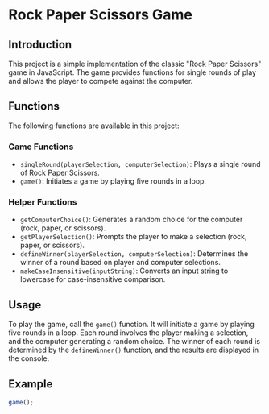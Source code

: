 # Rock Paper Scissors Game

## Introduction

This project is a simple implementation of the classic "Rock Paper Scissors" game in JavaScript. The game provides functions for single rounds of play and allows the player to compete against the computer.

## Functions

The following functions are available in this project:

### Game Functions

- `singleRound(playerSelection, computerSelection)`: Plays a single round of Rock Paper Scissors.
- `game()`: Initiates a game by playing five rounds in a loop.

### Helper Functions

- `getComputerChoice()`: Generates a random choice for the computer (rock, paper, or scissors).
- `getPlayerSelection()`: Prompts the player to make a selection (rock, paper, or scissors).
- `defineWinner(playerSelection, computerSelection)`: Determines the winner of a round based on player and computer selections.
- `makeCaseInsensitive(inputString)`: Converts an input string to lowercase for case-insensitive comparison.

## Usage

To play the game, call the `game()` function. It will initiate a game by playing five rounds in a loop. Each round involves the player making a selection, and the computer generating a random choice. The winner of each round is determined by the `defineWinner()` function, and the results are displayed in the console.

## Example

```javascript
game();
